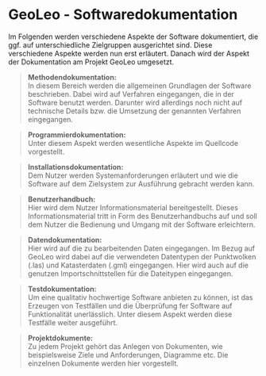 # GeoLeo - Softwaredokumentation

Im Folgenden werden verschiedene Aspekte der Software dokumentiert, die ggf. auf unterschiedliche Zielgruppen ausgerichtet sind. Diese verschiedene Aspekte werden nun erst erläutert. Danach wird der Aspekt der Dokumentation am Projekt GeoLeo umgesetzt.

>**Methodendokumentation:**  
In diesem Bereich werden die allgemeinen Grundlagen der Software beschrieben. Dabei wird auf Verfahren eingegangen, die in der Software benutzt werden. Darunter wird allerdings noch nicht auf technische Details bzw. die Umsetzung der genannten Verfahren eingegangen.

>**Programmierdokumentation:**  
Unter diesem Aspekt werden wesentliche Aspekte im Quellcode vorgestellt.

>**Installationsdokumentation:**  
Dem Nutzer werden Systemanforderungen erläutert und wie die Software auf dem Zielsystem zur Ausführung gebracht werden kann.

>**Benutzerhandbuch:**  
Hier wird dem Nutzer Informationsmaterial bereitgestellt. Dieses Informationsmaterial tritt in Form des Benutzerhandbuchs auf und soll dem Nutzer die Bedienung und Umgang mit der Software erleichtern.

>**Datendokumentation:**  
Hier wird auf die zu bearbeitenden Daten eingegangen. Im Bezug auf GeoLeo wird dabei auf die verwendeten Datentypen der Punktwolken (.las) und Katasterdaten (.gml) eingegangen. Hier wird auch auf die genutzen Importschnittstellen für die Dateitypen eingegangen.

>**Testdokumentation:**  
Um eine qualitativ hochwertige Software anbieten zu können, ist das Erzeugen von Testfällen und die Überprüfung fer Software auf Funktionalität unerlässlich. Unter diesem Aspekt werden diese Testfälle weiter ausgeführt.

>**Projektdokumente:**  
Zu jedem Projekt gehört das Anlegen von Dokumenten, wie beispielsweise Ziele und Anforderungen, Diagramme etc. Die einzelnen Dokumente werden hier vorgestellt.

